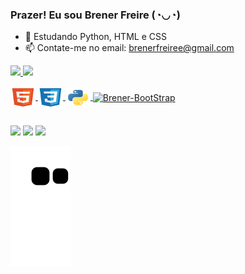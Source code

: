 ### Prazer! Eu sou Brener Freire (◔◡◔)

- 🌱 Estudando Python, HTML e CSS
- 📫 Contate-me no email: brenerfreiree@gmail.com

<div>
  <a href="https://github.com/BrenerReis">
  <img src="https://github-readme-stats.vercel.app/api?username=BrenerFreire&show_icons=true&theme=tokyonight&include_all_commits=true&count_private=true"/>
  <img src="https://github-readme-stats.vercel.app/api/top-langs/?username=BrenerFreire&layout=compact&langs_count=7&theme=tokyonight"/>
</div>
<div style="display: inline_block"><br>
  <img align="center" alt="Brener-HTML" height="30" width="40" src="https://raw.githubusercontent.com/devicons/devicon/master/icons/html5/html5-original.svg">
  <img align="center" alt="Brener-CSS" height="30" width="40" src="https://raw.githubusercontent.com/devicons/devicon/master/icons/css3/css3-original.svg">
  <img align="center" alt="Brener-Python" height="30" width="40" src="https://raw.githubusercontent.com/devicons/devicon/master/icons/python/python-original.svg"> 
  <img align="center" alt="Brener-BootStrap" height="30" widht="40" src="https://cdn.jsdelivr.net/gh/devicons/devicon/icons/bootstrap/bootstrap-plain-wordmark.svg">
</div>

  ##
  
<div> 
  <a href="https://www.instagram.com/brenerfreire/" target="blank"><img src="https://img.shields.io/badge/-Instagram-%23E4405F?style=for-the-badge&logo=instagram&logoColor=white" target="blank"></a>
  <a href = "mailto:brenerfreiree@gmail.com"><img src="https://img.shields.io/badge/-Gmail-%23333?style=for-the-badge&logo=gmail&logoColor=white" target="blank"></a>
  <a href="https://www.linkedin.com/in/brener-freire-058950230/" target="blank"><img src="https://img.shields.io/badge/-LinkedIn-%230077B5?style=for-the-badge&logo=linkedin&logoColor=white" target="blank"></a> 
 
 ![Snake animation](https://github.com/BrenerReis/brenerreis/blob/output/github-contribution-grid-snake.svg)
 
</div>
  
  
